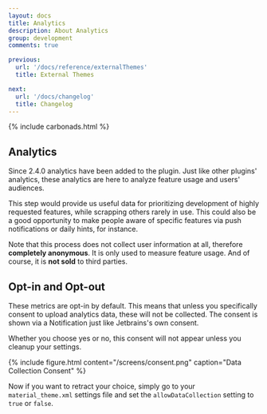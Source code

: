 ```yaml
---
layout: docs
title: Analytics
description: About Analytics
group: development
comments: true

previous:
  url: '/docs/reference/externalThemes'
  title: External Themes

next:
  url: '/docs/changelog'
  title: Changelog
---
```


{% include carbonads.html %}

## Analytics

Since 2.4.0 analytics have been added to the plugin. Just like other plugins' analytics, these analytics are here to analyze feature usage and users' audiences.

This step would provide us useful data for prioritizing development of highly requested features, while scrapping others rarely in use. This could also be a good opportunity to make people aware of specific features via push notifications or daily hints, for instance.

Note that this process does not collect user information at all, therefore **completely anonymous**. It is only used to measure feature usage. And of course, it is **not sold** to third parties.

## Opt-in and Opt-out

These metrics are opt-in by default. This means that unless you specifically consent to upload analytics data, these will not be collected. The consent is shown via a Notification just like Jetbrains's own consent.

Whether you choose yes or no, this consent will not appear unless you cleanup your settings.

{% include figure.html content="/screens/consent.png" caption="Data Collection Consent" %}

Now if you want to retract your choice, simply go to your `material_theme.xml` settings file and set the `allowDataCollection` setting to `true` or `false`.
